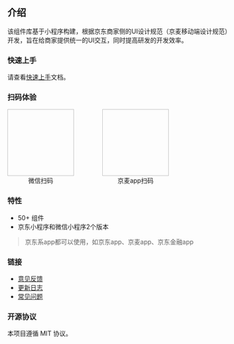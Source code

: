 ## 介绍

该组件库基于小程序构建，根据京东商家侧的UI设计规范（京麦移动端设计规范）开发，旨在给商家提供统一的UI交互，同时提高研发的开发效率。

### 快速上手

请查看[快速上手](#/components/quickUse)文档。

### 扫码体验

<div style="display: inline-block; margin-right: 60px;">
  <img style="width: 150px; height: 150px;" :src="WxQrcode" />
  <div style="text-align: center;">微信扫码</div>
</div>

<div style="display: inline-block;">
  <img style="width: 150px; height: 150px;" :src="JmQrcode" />
  <div style="text-align: center;">京麦app扫码</div>
</div>

### 特性

* 50+ 组件
* 京东小程序和微信小程序2个版本

> 京东系app都可以使用，如京东app、京麦app、京东金融app

### 链接

* [意见反馈](https://github.com/jd-ftf/wot-design-mini/issues)
* [更新日志](#/components/changelog)
* [常见问题](#/components/commonProblems)

### 开源协议

本项目遵循 MIT 协议。

<script>
import WxQrcode from '../assets/img/wx.jpg'
import JmQrcode from '../assets/img/jm.jpg'

export default {
  data () {
    return {
      WxQrcode,
      JmQrcode
    }
  }
}
</script>